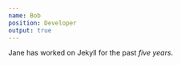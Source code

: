 ```yaml
---
name: Bob
position: Developer
output: true
---
```

Jane has worked on Jekyll for the past *five years*.
